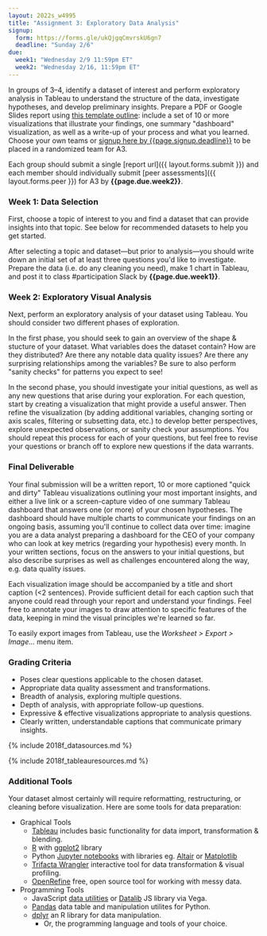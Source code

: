 ```yaml
---
layout: 2022s_w4995
title: "Assignment 3: Exploratory Data Analysis"
signup:
  form: https://forms.gle/ukQjgqCmvrskU6gn7
  deadline: "Sunday 2/6"
due: 
  week1: "Wednesday 2/9 11:59pm ET"
  week2: "Wednesday 2/16, 11:59pm ET"
---
```


In groups of 3–4, identify a dataset of interest and perform exploratory analysis in Tableau to understand the structure of the data, investigate hypotheses, and develop preliminary insights. Prepare a PDF or Google Slides report using [this template outline](https://gist.github.com/samizdatco/b42b6b32751d25de32cdeb5d5df556b9): include a set of 10 or more visualizations that illustrate your findings, one summary "dashboard" visualization, as well as a write-up of your process and what you learned. Choose your own teams or [signup here by {{page.signup.deadline}}]({{page.signup.form}}) to be placed in a randomized team for A3.

Each group should submit a single [report url]({{ layout.forms.submit }}) and each member should individually submit [peer assessments]({{ layout.forms.peer }}) for A3 by **{{page.due.week2}}**.

### Week 1: Data Selection

First, choose a topic of interest to you and find a dataset that can provide insights into that topic. See below for recommended datasets to help you get started.

After selecting a topic and dataset—but prior to analysis—you should write down an initial set of at least three questions you'd like to investigate. Prepare the data (i.e. do any cleaning you need), make 1 chart in Tableau, and post it to class #participation Slack by **{{page.due.week1}}**.

### Week 2: Exploratory Visual Analysis

Next, perform an exploratory analysis of your dataset using Tableau. You should consider two different phases of exploration.

In the first phase, you should seek to gain an overview of the shape & stucture of your dataset. What variables does the dataset contain? How are they distributed? Are there any notable data quality issues? Are there any surprising relationships among the variables? Be sure to also perform "sanity checks" for patterns you expect to see!

In the second phase, you should investigate your initial questions, as well as any new questions that arise during your exploration. For each question, start by creating a visualization that might provide a useful answer. Then refine the visualization (by adding additional variables, changing sorting or axis scales, filtering or subsetting data, etc.) to develop better perspectives, explore unexpected observations, or sanity check your assumptions. You should repeat this process for each of your questions, but feel free to revise your questions or branch off to explore new questions if the data warrants.

### Final Deliverable

Your final submission will be a written report, 10 or more captioned "quick and dirty" Tableau visualizations outlining your most important insights, and either a live link or a screen-capture video of one summary Tableau dashboard that answers one (or more) of your chosen hypotheses. The dashboard should have multiple charts to communicate your findings on an ongoing basis, assuming you'll continue to collect data over time: imagine you are a data analyst preparing a dashboard for the CEO of your company who can look at key metrics (regarding your hypothesis) every month. In your written sections, focus on the answers to your initial questions, but also describe surprises as well as challenges encountered along the way, e.g. data quality issues.

Each visualization image should be accompanied by a title and short caption (\<2 sentences). Provide sufficient detail for each caption such that anyone could read through your report and understand your findings. Feel free to annotate your images to draw attention to specific features of the data, keeping in mind the visual principles we're learned so far.

To easily export images from Tableau, use the *Worksheet > Export > Image...* menu item.

### Grading Criteria

* Poses clear questions applicable to the chosen dataset.
* Appropriate data quality assessment and transformations.
* Breadth of analysis, exploring multiple questions.
* Depth of analysis, with appropriate follow-up questions.
* Expressive & effective visualizations appropriate to analysis questions.
* Clearly written, understandable captions that communicate primary insights.

{% include 2018f_datasources.md %}

{% include 2018f_tableauresources.md %}

### Additional Tools

Your dataset almost certainly will require reformatting, restructuring, or cleaning before visualization. Here are some tools for data preparation:

* Graphical Tools
  * [Tableau](https://www.tableau.com/academic/students) includes basic functionality for data import, transformation & blending.
  * [R](https://www.r-project.org/) with [ggplot2](http://ggplot2.org/) library
  * Python [Jupyter notebooks](http://jupyter.org/) with libraries eg. [Altair](https://altair-viz.github.io/) or [Matplotlib](http://matplotlib.org/)
  * [Trifacta Wrangler](https://www.trifacta.com/start-wrangling/) interactive tool for data transformation & visual profiling.
  * [OpenRefine](http://openrefine.org/) free, open source tool for working with messy data.
* Programming Tools
  * JavaScript [data utilities](https://bocoup.com/work/learn-js-data) or [Datalib](https://github.com/vega/datalib) JS library via Vega.
  * [Pandas](http://pandas.pydata.org/) data table and manipulation utilites for Python.
  * [dplyr](https://cran.r-project.org/web/packages/dplyr/vignettes/introduction.html) an R library for data manipulation.
	* Or, the programming language and tools of your choice.
